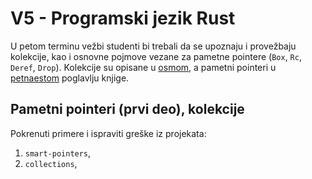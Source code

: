 # V5 - Programski jezik Rust

U petom terminu vežbi studenti bi trebali da se upoznaju i provežbaju kolekcije, kao i osnovne pojmove vezane za pametne pointere (`Box`, `Rc`, `Deref`, `Drop`).
Kolekcije su opisane u [osmom](https://doc.rust-lang.org/book/ch08-00-common-collections.html), a pametni pointeri u [petnaestom](https://doc.rust-lang.org/book/ch15-00-smart-pointers.html) poglavlju knjige.

## Pametni pointeri (prvi deo), kolekcije

Pokrenuti primere i ispraviti greške iz projekata:

1. `smart-pointers`,
2. `collections`,
